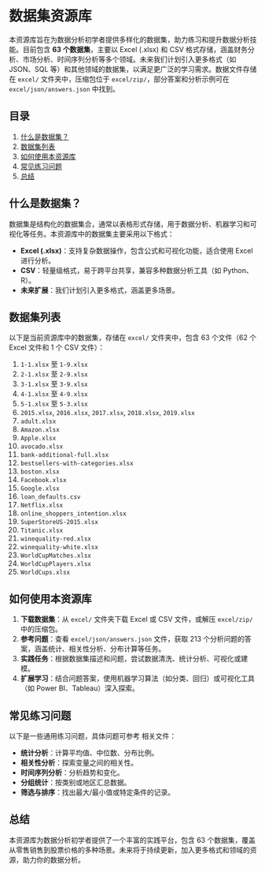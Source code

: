 # 数据集资源库

  本资源库旨在为数据分析初学者提供多样化的数据集，助力练习和提升数据分析技能。目前包含 **63 个数据集**，主要以 Excel (.xlsx) 和 CSV 格式存储，涵盖财务分析、市场分析、时间序列分析等多个领域。未来我们计划引入更多格式（如 JSON、SQL 等）和其他领域的数据集，以满足更广泛的学习需求。数据文件存储在 `excel/` 文件夹中，压缩包位于 `excel/zip/`，部分答案和分析示例可在 `excel/json/answers.json` 中找到。

## 目录

1. [什么是数据集？](#什么是数据集)
2. [数据集列表](#数据集列表)
3. [如何使用本资源库](#如何使用本资源库)
4. [常见练习问题](#常见练习问题)
5. [总结](#总结)

## 什么是数据集？

数据集是结构化的数据集合，通常以表格形式存储，用于数据分析、机器学习和可视化等任务。本资源库中的数据集主要采用以下格式：
- **Excel (.xlsx)**：支持复杂数据操作，包含公式和可视化功能，适合使用 Excel 进行分析。
- **CSV**：轻量级格式，易于跨平台共享，兼容多种数据分析工具（如 Python、R）。
- **未来扩展**：我们计划引入更多格式，涵盖更多场景。


## 数据集列表

以下是当前资源库中的数据集，存储在 `excel/` 文件夹中，包含 63 个文件（62 个 Excel 文件和 1 个 CSV 文件）：
1. `1-1.xlsx` 至 `1-9.xlsx`
2. `2-1.xlsx` 至 `2-9.xlsx`
3. `3-1.xlsx` 至 `3-9.xlsx`
4. `4-1.xlsx` 至 `4-9.xlsx`
5. `5-1.xlsx` 至 `5-3.xlsx`
6. `2015.xlsx`, `2016.xlsx`, `2017.xlsx`, `2018.xlsx`, `2019.xlsx`
7. `adult.xlsx`
8. `Amazon.xlsx`
9. `Apple.xlsx`
10. `avocado.xlsx`
11. `bank-additional-full.xlsx`
12. `bestsellers-with-categories.xlsx`
13. `boston.xlsx`
14. `Facebook.xlsx`
15. `Google.xlsx`
16. `loan_defaults.csv`
17. `Netflix.xlsx`
18. `online_shoppers_intention.xlsx`
19. `SuperStoreUS-2015.xlsx`
20. `Titanic.xlsx`
21. `winequality-red.xlsx`
22. `winequality-white.xlsx`
23. `WorldCupMatches.xlsx`
24. `WorldCupPlayers.xlsx`
25. `WorldCups.xlsx`


## 如何使用本资源库

1. **下载数据集**：从 `excel/` 文件夹下载 Excel 或 CSV 文件，或解压 `excel/zip/` 中的压缩包。
2. **参考问题**：查看 `excel/json/answers.json` 文件，获取 213 个分析问题的答案，涵盖统计、相关性分析、分布计算等任务。
3. **实践任务**：根据数据集描述和问题，尝试数据清洗、统计分析、可视化或建模。
4. **扩展学习**：结合问题答案，使用机器学习算法（如分类、回归）或可视化工具（如 Power BI、Tableau）深入探索。

## 常见练习问题

以下是一些通用练习问题，具体问题可参考 相关文件：
- **统计分析**：计算平均值、中位数、分布比例。
- **相关性分析**：探索变量之间的相关性。
- **时间序列分析**：分析趋势和变化。
- **分组统计**：按类别或地区汇总数据。
- **筛选与排序**：找出最大/最小值或特定条件的记录。


## 总结

本资源库为数据分析初学者提供了一个丰富的实践平台，包含 63 个数据集，覆盖从零售销售到股票价格的多种场景。未来将于持续更新，加入更多格式和领域的资源，助力你的数据分析。

